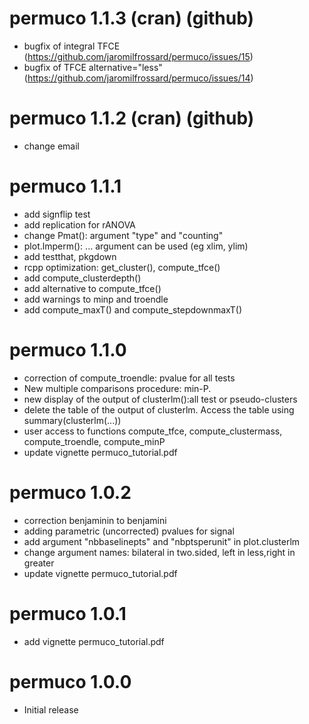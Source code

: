 # permuco 1.1.3 (cran) (github)

 * bugfix of integral TFCE (https://github.com/jaromilfrossard/permuco/issues/15)
 * bugfix of TFCE alternative="less" (https://github.com/jaromilfrossard/permuco/issues/14)

# permuco 1.1.2 (cran) (github)

 * change email

# permuco 1.1.1 

 * add signflip test
 * add replication for rANOVA
 * change Pmat(): argument "type" and "counting"
 * plot.lmperm(): ... argument can be used (eg xlim, ylim)
 * add testthat, pkgdown
 * rcpp optimization: get_cluster(), compute_tfce()
 * add compute_clusterdepth()
 * add alternative to compute_tfce()
 * add warnings to minp and troendle
 * add compute_maxT() and compute_stepdownmaxT()


# permuco 1.1.0


 * correction of compute_troendle: pvalue for all tests
 * New multiple comparisons procedure: min-P.
 * new display of the output of clusterlm():all test or pseudo-clusters
 * delete the table of the output of clusterlm. Access the table using summary(clusterlm(...))
 * user access to functions compute_tfce, compute_clustermass, compute_troendle, compute_minP
 * update vignette permuco_tutorial.pdf

# permuco 1.0.2


 * correction benjaminin to benjamini
 * adding parametric (uncorrected) pvalues for signal
 * add argument "nbbaselinepts" and "nbptsperunit" in plot.clusterlm
 * change argument names: bilateral in two.sided, left in less,right in greater
 * update vignette permuco_tutorial.pdf


# permuco 1.0.1


 *  add vignette permuco_tutorial.pdf


# permuco 1.0.0

 * Initial release
